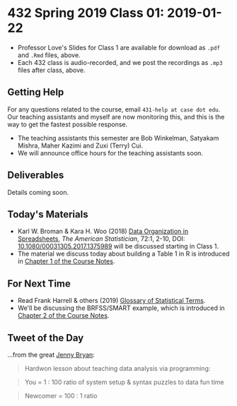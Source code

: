 # 432 Spring 2019 Class 01: 2019-01-22

- Professor Love's Slides for Class 1 are available for download as `.pdf` and `.Rmd` files, above.
- Each 432 class is audio-recorded, and we post the recordings as `.mp3` files after class, above.

## Getting Help

For any questions related to the course, email `431-help at case dot edu`. Our teaching assistants and myself are now monitoring this, and this is the way to get the fastest possible response.

- The teaching assistants this semester are Bob Winkelman, Satyakam Mishra, Maher Kazimi and Zuxi (Terry) Cui.
- We will announce office hours for the teaching assistants soon.

## Deliverables

Details coming soon.

## Today's Materials

- Karl W. Broman & Kara H. Woo (2018) [Data Organization in Spreadsheets](https://github.com/THOMASELOVE/2019-432/blob/master/references/pdf/Broman_and_Woo_2018_Data_Organization_in_Spreadsheets.pdf), *The American Statistician*, 72:1, 2-10, DOI: [10.1080/00031305.2017.1375989](https://doi.org/10.1080/00031305.2017.1375989) will be discussed starting in Class 1.
- The material we discuss today about building a Table 1 in R is introduced in [Chapter 1 of the Course Notes](https://thomaselove.github.io/2019-432-book/building-table-1.html).

## For Next Time

- Read Frank Harrell & others (2019) [Glossary of Statistical Terms](http://hbiostat.org/doc/glossary.pdf).
- We'll be discussing the BRFSS/SMART example, which is introduced in [Chapter 2 of the Course Notes](https://thomaselove.github.io/2019-432-book/linear-regression-on-a-small-smart-data-set.html).

## Tweet of the Day

...from the great [Jenny Bryan](https://twitter.com/jennybryan/status/953051131822796800?refsrc=email&s=11&ref_src=twcamp%5Eshare%7Ctwsrc%5Eios%7Ctwgr%5Eemail):

> Hardwon lesson about teaching data analysis via programming:

> You = 1 : 100 ratio of system setup & syntax puzzles to data fun time

> Newcomer = 100 : 1 ratio
